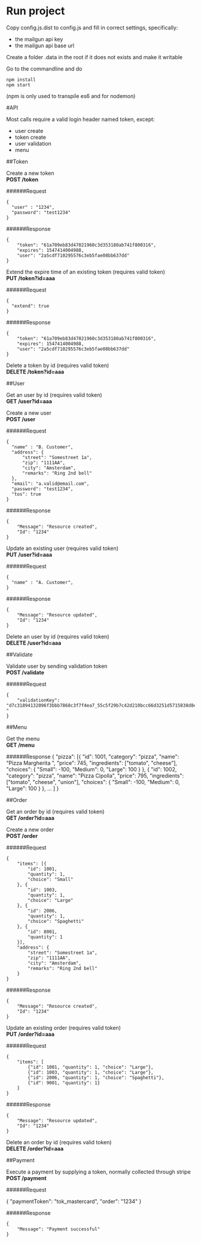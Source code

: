 # Run project

Copy config.js.dist to config.js and fill in correct settings, specifically:

* the mailgun api key
* the mailgun api base url

Create a folder .data in the root if it does not exists and make it writable

Go to the commandline and do

    npm install
    npm start

(npm is only used to transpile es6 and for nodemon)

#API

Most calls require a valid login header named token, except:

* user create
* token create
* user validation 
* menu

##Token

Create a new token  
**POST /token**

######Request

    {
      "user" : "1234",
      "password": "test1234"
    }

######Response

    {
        "token": "61a709eb83d47021960c3d353180ab741f800316",
        "expires": 1547414004988,
        "user": "2a5cdf710295576c3eb5fae08bb637dd"
    }

Extend the expire time of an existing token (requires valid token)  
**PUT /token?id=aaa**

######Request

    {
      "extend": true
    }

######Response

    {
        "token": "61a709eb83d47021960c3d353180ab741f800316",
        "expires": 1547414004988,
        "user": "2a5cdf710295576c3eb5fae08bb637dd"
    }

Delete a token by id (requires valid token)  
**DELETE /token?id=aaa**

##User

Get an user by id (requires valid token)  
**GET /user?id=aaa**

Create a new user  
**POST /user**

######Request

    {
      "name" : "B. Customer",
      "address": {
          "street": "Somestreet 1a",
          "zip": "1111AA",
          "city": "Amsterdam",
          "remarks": "Ring 2nd bell"
      },
      "email": "a.valid@email.com",
      "password": "test1234",
      "tos": true
    }

######Response

    {
        "Message": "Resource created",
        "Id": "1234"
    }

Update an existing user (requires valid token)  
**PUT /user?id=aaa**

######Request

    {
      "name" : "A. Customer",
    }

######Response

    {
        "Message": "Resource updated",
        "Id": "1234"
    }
Delete an user by id (requires valid token)  
**DELETE /user?id=aaa**


##Validate

Validate user by sending validation token  
**POST /validate**

######Request

    {
        "validationKey": "d7c31894132096f3bbb7868c3f7f4ea7_55c5f29b7c42d210bcc66d3251d5715838d8e8e032a5e988addcae561ab2 "
    }

##Menu

Get the menu  
**GET /menu**

######Response
    {
        "pizza": [{
                "id": 1001,
                "category": "pizza",
                "name": "Pizza Margherita  ",
                "price": 745,
                "ingredients": ["tomato", "cheese"],
                "choices": {
                    "Small": -100,
                    "Medium": 0,
                    "Large": 100
                }
            }, {
                "id": 1002,
                "category": "pizza",
                "name": "Pizza Cipolla",
                "price": 795,
                "ingredients": ["tomato", "cheese", "union"],
                "choices": {
                    "Small": -100,
                    "Medium": 0,
                    "Large": 100
                }
            },
            ...
        ]
    }

##Order

Get an order by id (requires valid token)  
**GET /order?id=aaa**

Create a new order  
**POST /order**

######Request

    {
        "items": [{
            "id": 1001,
            "quantity": 1,
            "choice": "Small"
        }, {
            "id": 1003,
            "quantity": 1,
            "choice": "Large"
        }, {
            "id": 2006,
            "quantity": 1,
            "choice": "Spaghetti"
        }, {
            "id": 8001,
            "quantity": 1
        }],
        "address": {
            "street": "Somestreet 1a",
            "zip": "1111AA",
            "city": "Amsterdam",
            "remarks": "Ring 2nd bell"
        }
    }

######Response

    {
        "Message": "Resource created",
        "Id": "1234"
    }

Update an existing order (requires valid token)  
**PUT /order?id=aaa**

######Request

    {
        "items": [
            {"id": 1001, "quantity": 1, "choice": "Large"},
            {"id": 1003, "quantity": 1, "choice": "Large"},
            {"id": 2006, "quantity": 1, "choice": "Spaghetti"},
            {"id": 9001, "quantity": 1}
        ]
    }
######Response

    {
        "Message": "Resource updated",
        "Id": "1234"
    }

Delete an order by id (requires valid token)  
**DELETE /order?id=aaa**

##Payment

Execute a payment by supplying a token, normally collected through stripe  
**POST /payment**

######Request

{
	"paymentToken": "tok_mastercard",
	"order": "1234"
}

######Response

    {
        "Message": "Payment successful"
    }
